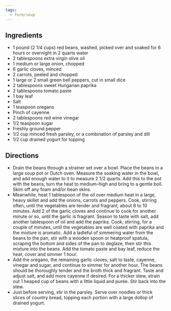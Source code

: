 ```yaml
---
tags:
  - form/soup
---
```


## Ingredients
- 1 pound (2 1/4 cups) red beans, washed, picked over and soaked for 6 hours or overnight in 2 quarts water
- 2 tablespoons extra virgin olive oil
- 1 medium or large onion, chopped
- 6 garlic cloves, minced
- 2 carrots, peeled and chopped
- 1 large or 2 small green bell peppers, cut in small dice
- 2 tablespoons sweet Hungarian paprika
- 2 tablespoons tomato paste
- 1 bay leaf
- Salt
- 1 teaspoon oregano
- Pinch of cayenne
- 2 tablespoons red wine vinegar
- 1/2 teaspoon sugar
- Freshly ground pepper
- 1/2 cup minced fresh parsley, or a combination of parsley and dill
- 1/2 cup drained yogurt for topping

## Directions
- Drain the beans through a strainer set over a bowl. Place the beans in a large soup pot or Dutch oven. Measure the soaking water in the bowl, and add enough water to it to measure 2 1/2 quarts. Add this to the pot with the beans, turn the heat to medium-high and bring to a gentle boil. Skim off any foam and/or bean skins.
- Meanwhile, heat 1 tablespoon of the oil over medium heat in a large, heavy skillet and add the onions, carrots and peppers. Cook, stirring often, until the vegetables are tender and fragrant, about 8 to 10 minutes. Add 2 of the garlic cloves and continue to cook for another minute or so, until the garlic is fragrant. Season to taste with salt, add another tablespoon of oil and add the paprika. Cook, stirring, for a couple of minutes, until the vegetables are well coated with paprika and the mixture is aromatic. Add a ladleful of simmering water from the beans to the pan, stir with a wooden spoon or heatproof spatula, scraping the bottom and sides of the pan to deglaze, then stir this mixture into the beans. Add the tomato paste and bay leaf, reduce the heat, cover and simmer 1 hour.
- Add the oregano, the remaining garlic cloves, salt to taste, cayenne, vinegar and sugar, and continue to simmer for another hour. The beans should be thoroughly tender and the broth thick and fragrant. Taste and adjust salt, and add more cayenne if desired. For a thicker stew, strain out 1 heaped cup of beans with a little liquid and purée. Stir back into the stew.
- Just before serving, stir in the parsley. Serve over noodles or thick slices of country bread, topping each portion with a large dollop of drained yogurt.